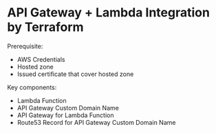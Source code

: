 # API Gateway + Lambda Integration by Terraform

Prerequisite:
* AWS Credentials
* Hosted zone
* Issued certificate that cover hosted zone

Key components:
* Lambda Function
* API Gateway Custom Domain Name
* API Gateway for Lambda Function
* Route53 Record for API Gateway Custom Domain Name


